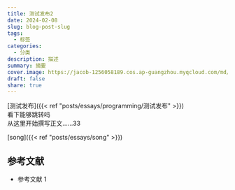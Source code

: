 ```yaml
---
title: 测试发布2
date: 2024-02-08
slug: blog-post-slug
tags:
  - 标签
categories:
  - 分类
description: 描述
summary: 摘要
cover.image: https://jacob-1256058189.cos.ap-guangzhou.myqcloud.com/md/2024/08/d535bf1f2d4be47d.webp
draft: false
share: true
---
```

[测试发布]({{< ref "posts/essays/programming/测试发布" >}})  
 看下能够跳转吗  
从这里开始撰写正文……33  
  
[song]({{< ref "posts/essays/song" >}})  
  
## 参考文献  
  
- 参考文献 1  
